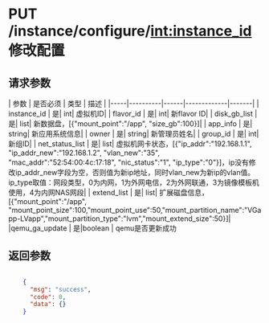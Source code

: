 # PUT /instance/configure/<int:instance_id> 修改配置


## 请求参数
| 参数 | 是否必须 | 类型 | 描述 | 
|-----|----------|------|-------------|-------|
| instance_id   | 是| int| 虚拟机ID|
| flavor_id   | 是| int| 新flavor ID|
| disk_gb_list   | 是| list| 新数据盘，[{"mount_point":"/app", "size_gb":100}]|
| app_info   | 是| string| 新应用系统信息|
| owner   | 是| string| 新管理员姓名|
| group_id   | 是| int| 新组ID|
| net_status_list   | 是| list| 虚拟机网卡状态，[{"ip_addr":"192.168.1.1", "ip_addr_new":"192.168.1.2", "vlan_new":"35", "mac_addr":"52:54:00:4c:17:18", "nic_status":"1", "ip_type":"0"}]，ip没有修改ip_addr_new字段为空，否则值为新ip地址，同时vlan_new为新ip的vlan值。ip_type取值：网段类型，0为内网，1为外网电信，2为外网联通，3为镜像模板机使用，4为内网NAS网段|
| extend_list   | 是| list| 扩展磁盘信息，[{"mount_point":"/app", "mount_point_size":100,"mount_point_use":50,"mount_partition_name":"VGapp-LVapp","mount_partition_type":"lvm","mount_extend_size":50}]|
|qemu_ga_update   | 是|boolean | qemu是否更新成功


## 返回参数
```json

	{
	  "msg": "success",
	  "code": 0,
	  "data": {}
    }

```
